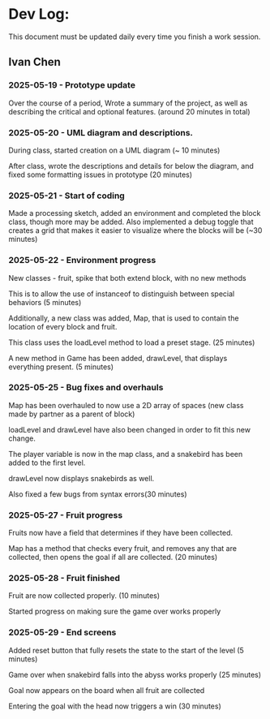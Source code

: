 # Dev Log:

This document must be updated daily every time you finish a work session.

## Ivan Chen

### 2025-05-19 - Prototype update
Over the course of a period, Wrote a summary of the project, as well as describing the critical and optional features. (around 20 minutes in total)

### 2025-05-20 - UML diagram and descriptions.
During class, started creation on a UML diagram (~ 10 minutes)

After class, wrote the descriptions and details for below the diagram, and fixed some formatting issues in prototype (20 minutes)

### 2025-05-21 - Start of coding
Made a processing sketch, added an environment and completed the block class, though more may be added. Also implemented a debug toggle that creates a grid that makes it easier to visualize where the blocks will be (~30 minutes)

### 2025-05-22 - Environment progress
New classes - fruit, spike that both extend block, with no new methods

This is to allow the use of instanceof to distinguish between special behaviors (5 minutes)

Additionally, a new class was added, Map, that is used to contain the location of every block and fruit.

This class uses the loadLevel method to load a preset stage. (25 minutes)

A new method in Game has been added, drawLevel, that displays everything present. (5 minutes)

### 2025-05-25 - Bug fixes and overhauls
Map has been overhauled to now use a 2D array of spaces (new class made by partner as a parent of block)

loadLevel and drawLevel have also been changed in order to fit this new change. 

The player variable is now in the map class, and a snakebird has been added to the first level.

drawLevel now displays snakebirds as well.

Also fixed a few bugs from syntax errors(30 minutes)

### 2025-05-27 - Fruit progress
Fruits now have a field that determines if they have been collected. 

Map has a method that checks every fruit, and removes any that are collected, then opens the goal if all are collected. (20 minutes)

### 2025-05-28 - Fruit finished
Fruit are now collected properly. (10 minutes)

Started progress on making sure the game over works properly

### 2025-05-29 - End screens
Added reset button that fully resets the state to the start of the level (5 minutes)

Game over when snakebird falls into the abyss works properly (25 minutes)

Goal now appears on the board when all fruit are collected

Entering the goal with the head now triggers a win (30 minutes)